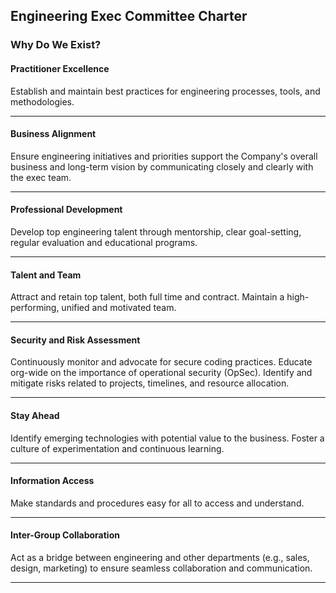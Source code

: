 ## Engineering Exec Committee Charter 
### Why Do We Exist?


#### Practitioner Excellence 

Establish and maintain best practices for engineering processes, tools, and methodologies.

---

#### Business Alignment 
Ensure engineering initiatives and priorities support the Company's overall business and long-term vision by communicating closely and clearly with the exec team.

---

#### Professional Development
Develop top engineering talent through mentorship, clear goal-setting, regular evaluation and educational programs.

--- 

#### Talent and Team
Attract and retain top talent, both full time and contract. Maintain a high-performing, unified and motivated team.

---

#### Security and Risk Assessment
Continuously monitor and advocate for secure coding practices. Educate org-wide on the importance of operational security (OpSec). Identify and mitigate risks related to projects, timelines, and resource allocation.


--- 

#### Stay Ahead 
Identify emerging technologies with potential value to the business. Foster a culture of experimentation and continuous learning.

---

#### Information Access
Make standards and procedures easy for all to access and understand.


--- 

#### Inter-Group Collaboration
Act as a bridge between engineering and other departments (e.g., sales, design, marketing) to ensure seamless collaboration and communication.

---

